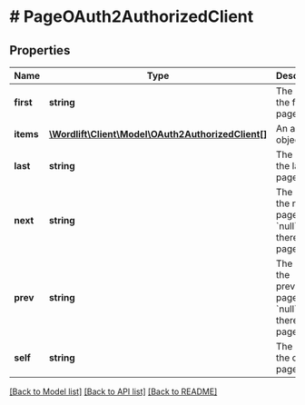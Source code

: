 # # PageOAuth2AuthorizedClient

## Properties

Name | Type | Description | Notes
------------ | ------------- | ------------- | -------------
**first** | **string** | The link to the first page. |
**items** | [**\Wordlift\Client\Model\OAuth2AuthorizedClient[]**](OAuth2AuthorizedClient.md) | An array of objects. |
**last** | **string** | The link to the last page. |
**next** | **string** | The link to the next page or &#x60;null&#x60; if there&#39;s no page. |
**prev** | **string** | The link to the previous page or &#x60;null&#x60; if there&#39;s no page. |
**self** | **string** | The link to the current page. |

[[Back to Model list]](../../README.md#models) [[Back to API list]](../../README.md#endpoints) [[Back to README]](../../README.md)
